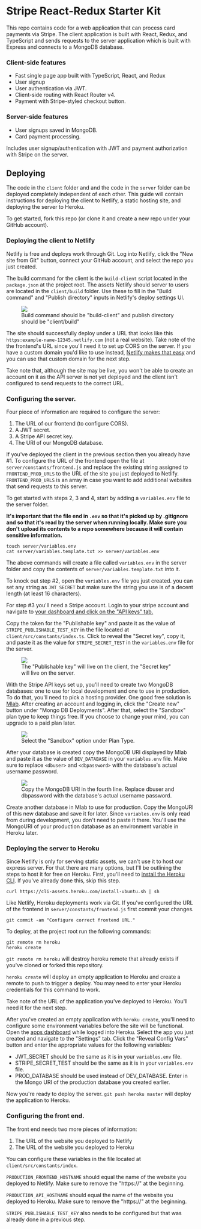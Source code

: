 # Stripe React-Redux Starter Kit

This repo contains code for a web application that can process card payments via Stripe. The client application is built with React, Redux, and TypeScript and sends requests to the server application which is built with Express and connects to a MongoDB database.

### Client-side features

- Fast single page app built with TypeScript, React, and Redux
- User signup
- User authentication via JWT.
- Client-side routing with React Router v4.
- Payment with Stripe-styled checkout button.

### Server-side features

- User signups saved in MongoDB.
- Card payment processing.

Includes user signup/authentication with JWT and payment authorization with Stripe on the server.

## Deploying

The code in the `client` folder and and the code in the `server` folder can be deployed completely independent of each other. This guide will contain instructions for deploying the client to Netlify, a static hosting site, and deploying the server to Heroku.

To get started, fork this repo (or clone it and create a new repo under your GitHub account).

### Deploying the client to Netlify

Netlify is free and deploys work through Git. Log into Netlify, click the "New site from Git" button, connect your GitHub account, and select the repo you just created.

The build command for the client is the `build-client` script located in the `package.json` at the project root. The assets Netlify should server to users are located in the `client/build` folder. Use these to fill in the "Build command" and "Publish directory" inputs in Netlify's deploy settings UI.

<figure>
<img src="https://i.imgur.com/KYunrA5.png">
<figcaption>Build command should be "build-client" and publish directory should be "client/build" </figcaption>
</figure>

The site should successfully deploy under a URL that looks like this `https:example-name-12345.netlify.com` (not a real website). Take note of the the frontend's URL since you'll need it to set up CORS on the server. If you have a custom domain you'd like to use instead, [Netlify makes that easy](https://www.netlify.com/docs/custom-domains/) and you can use that custom domain for the next step.

Take note that, although the site may be live, you won't be able to create an account on it as the API server is not yet deployed and the client isn't configured to send requests to the correct URL.

### Configuring the server.

Four piece of information are required to configure the server:

1.  The URL of our frontend (to configure CORS).
2.  A JWT secret.
3.  A Stripe API secret key.
4.  The URI of our MongoDB database.

If you've deployed the client in the previous section then you already have #1. To configure the URL of the frontend open the file at `server/constants/frontend.js` and replace the existing string assigned to `FRONTEND_PROD_URLS` to the URL of the site you just deployed to Netlify. `FRONTEND_PROD_URLS` is an array in case you want to add additional websites that send requests to this server.

To get started with steps 2, 3 and 4, start by adding a `variables.env` file to the server folder.

**It's important that the file end in `.env` so that it's picked up by .gitignore and so that it's read by the server when running locally. Make sure you don't upload its contents to a repo somewhere because it will contain sensitive information.**

```shell
touch server/variables.env
cat server/variables.template.txt >> server/variables.env
```

The above commands will create a file called `variables.env` in the server folder and copy the contents of `server/variables.template.txt` into it.

To knock out step #2, open the `variables.env` file you just created. you can set any string as `JWT_SECRET` but make sure the string you use is of a decent length (at least 16 characters).

For step #3 you'll need a Stripe account. Login to your stripe account and navigate to [your dashboard and click on the "API keys" tab.](https://dashboard.stripe.com/account/apikeys)

Copy the token for the "Publishable key" and paste it as the value of `STRIPE_PUBLISHABLE_TEST_KEY` in the file located at `client/src/constants/index.ts`. Click to reveal the "Secret key", copy it, and paste it as the value for `STRIPE_SECRET_TEST` in the `variables.env` file for the server.

<figure>
<img src="https://i.imgur.com/ABGHIUP.png">
<figcaption>The "Publishable key" will live on the client, the "Secret key" will live on the server.</figcaption>
</figure>

With the Stripe API keys set up, you'll need to create two MongoDB databases: one to use for local development and one to use in production. To do that, you'll need to pick a hosting provider. One good free solution is [Mlab](https://mlab.com/home). After creating an account and logging in, click the "Create new" button under "Mongo DB Deployments". After that, select the "Sandbox" plan type to keep things free. If you choose to change your mind, you can upgrade to a paid plan later.

<figure>
<img src="https://i.imgur.com/tfCM5Lx.png">
<figcaption>Select the "Sandbox" option under Plan Type.</figcaption>
</figure>

After your database is created copy the MongoDB URI displayed by Mlab and paste it as the value of `DEV_DATABASE` in your `variables.env` file. Make sure to replace `<dbuser>` and `<dbpassword>` with the database's actual username password.

<figure>
<img src="https://i.imgur.com/yTlLgl7.png">
<figcaption>Copy the MongoDB URI in the fourth line. Replace dbuser and dbpassword with the database's actual username password.</figcaption>
</figure>

Create another database in Mlab to use for production. Copy the MongoURI of this new database and save it for later. Since `variables.env` is only read from during development, you don't need to paste it there. You'll use the MongoURI of your production database as an environment variable in Heroku later.

### Deploying the server to Heroku

Since Netlify is only for serving static assets, we can't use it to host our express server. For that there are many options, but I'll be outlining the steps to host it for free on Heroku. First, you'll need to [install the Heroku CLI](https://devcenter.heroku.com/articles/heroku-cli#standalone-installation). If you've already done this, skip this step.

```shell
curl https://cli-assets.heroku.com/install-ubuntu.sh | sh
```

Like Netlify, Heroku deployments work via Git. If you've configured the URL of the frontend in `server/constants/frontend.js` first commit your changes.

```shell
git commit -am "Configure correct frontend URL."
```

To deploy, at the project root run the following commands:

```shell
git remote rm heroku
heroku create
```

`git remote rm heroku` will destroy heroku remote that already exists if you've cloned or forked this repository.

`heroku create` will deploy an empty application to Heroku and create a remote to push to trigger a deploy. You may need to enter your Heroku credentials for this command to work.

Take note of the URL of the application you've deployed to Heroku. You'll need it for the next step.

After you've created an empty application with `heroku create`, you'll need to configure some environment variables before the site will be functional. Open the [apps dashboard](https://dashboard.heroku.com/apps) while logged into Heroku. Select the app you just created and navigate to the "Settings" tab. Click the "Reveal Config Vars" button and enter the appropriate values for the following variables:

- JWT_SECRET should be the same as it is in your `variables.env` file.
- STRIPE_SECRET_TEST should be the same as it is in your `variables.env` file.
- PROD_DATABASE should be used instead of DEV_DATABASE. Enter in the Mongo URI of the production database you created earlier.

Now you're ready to deploy the server. `git push heroku master` will deploy the application to Heroku.

### Configuring the front end.

The front end needs two more pieces of information:

1.  The URL of the website you deployed to Netlify
2.  The URL of the website you deployed to Heroku

You can configure these variables in the file located at `client/src/constants/index`.

`PRODUCTION_FRONTEND_HOSTNAME` should equal the name of the website you deployed to Netlify. Make sure to remove the "https://" at the beginning.

`PRODUCTION_API_HOSTNAME` should equal the name of the website you deployed to Heroku. Make sure to remove the "https://" at the beginning.

`STRIPE_PUBLISHABLE_TEST_KEY` also needs to be configured but that was already done in a previous step.
